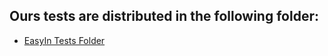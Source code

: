 ## Ours tests are distributed in the following folder:
- [EasyIn Tests Folder](../app_feup/test/EasyInTests)